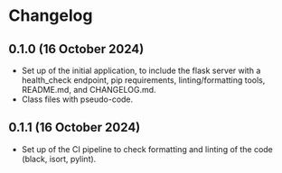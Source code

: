 # Changelog

## 0.1.0 (16 October 2024)
- Set up of the initial application, to include the flask server with a health_check endpoint, pip requirements, linting/formatting tools, README.md, and CHANGELOG.md.
- Class files with pseudo-code.

## 0.1.1 (16 October 2024)
- Set up of the CI pipeline to check formatting and linting of the code (black, isort, pylint).
